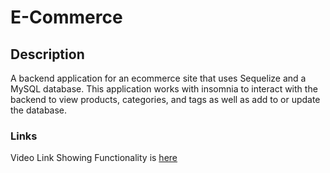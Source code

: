 # E-Commerce

## Description

A backend application for an ecommerce site that uses Sequelize and a MySQL database. This application works with insomnia to interact with the backend to view products, categories, and tags as well as add to or update the database.

### Links

Video Link Showing Functionality is [here](./video/e-commerce.mp4)
